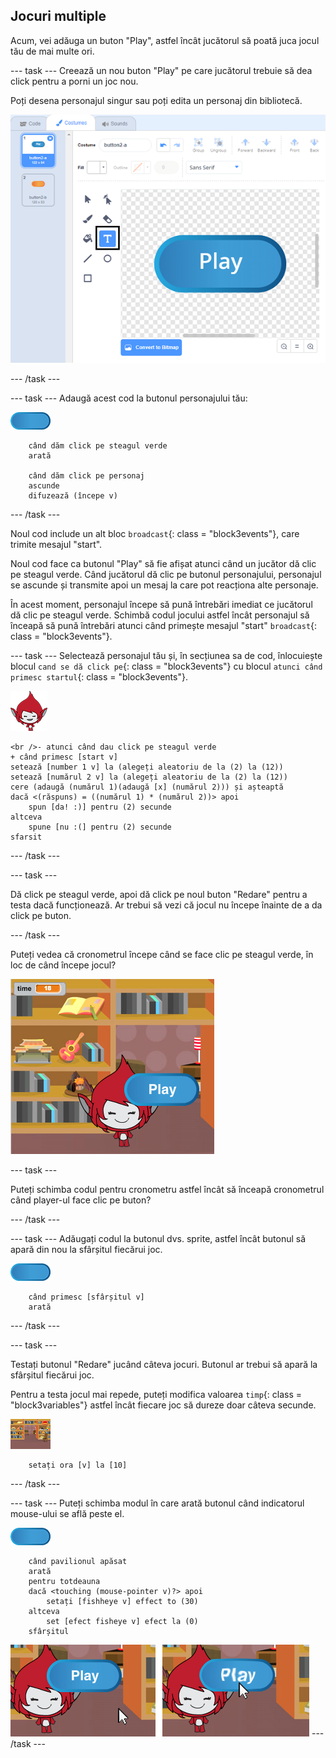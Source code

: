## Jocuri multiple

Acum, vei adăuga un buton "Play", astfel încât jucătorul să poată juca jocul tău de mai multe ori.

\--- task \--- Creează un nou buton "Play" pe care jucătorul trebuie să dea click pentru a porni un joc nou.

Poți desena personajul singur sau poți edita un personaj din bibliotecă.

![Imagine a butonului de redare](images/brain-play.png)

\--- /task \---

\--- task \--- Adaugă acest cod la butonul personajului tău:

![Button sprite](images/button-sprite.png)

```blocks3
    când dăm click pe steagul verde
    arată

    când dăm click pe personaj 
    ascunde
    difuzează (începe v)
```

\--- /task \---

Noul cod include un alt bloc `broadcast`{: class = "block3events"}, care trimite mesajul "start".

Noul cod face ca butonul "Play" să fie afișat atunci când un jucător dă clic pe steagul verde. Când jucătorul dă clic pe butonul personajului, personajul se ascunde și transmite apoi un mesaj la care pot reacționa alte personaje.

În acest moment, personajul începe să pună întrebări imediat ce jucătorul dă clic pe steagul verde. Schimbă codul jocului astfel încât personajul să înceapă să pună întrebări atunci când primește mesajul "start" `broadcast`{: class = "block3events"}.

\--- task \--- Selectează personajul tău și, în secțiunea sa de cod, înlocuiește blocul `cand se dă click pe`{: class = "block3events"} cu blocul `atunci când primesc startul`{: class = "block3events"}.

![Sprite de caractere](images/giga-sprite.png)

```blocks3
<br />- atunci când dau click pe steagul verde
+ când primesc [start v]
setează [number 1 v] la (alegeți aleatoriu de la (2) la (12))
setează [numărul 2 v] la (alegeți aleatoriu de la (2) la (12))
cere (adaugă (numărul 1)(adaugă [x] (numărul 2))) și așteaptă
dacă <(răspuns) = ((numărul 1) * (numărul 2))> apoi
    spun [da! :)] pentru (2) secunde
altceva
    spune [nu :(] pentru (2) secunde
sfarsit
```

\--- /task \---

\--- task \---

Dă click pe steagul verde, apoi dă click pe noul buton "Redare" pentru a testa dacă funcționează. Ar trebui să vezi că jocul nu începe înainte de a da click pe buton.

\--- /task \---

Puteți vedea că cronometrul începe când se face clic pe steagul verde, în loc de când începe jocul?

![Timerul a început](images/brain-timer-bug.png)

\--- task \---

Puteți schimba codul pentru cronometru astfel încât să înceapă cronometrul când player-ul face clic pe buton?

\--- /task \---

\--- task \--- Adăugați codul la butonul dvs. sprite, astfel încât butonul să apară din nou la sfârșitul fiecărui joc.

![Button sprite](images/button-sprite.png)

```blocks3
    când primesc [sfârșitul v]
    arată
```

\--- /task \---

\--- task \---

Testați butonul "Redare" jucând câteva jocuri. Butonul ar trebui să apară la sfârșitul fiecărui joc.

Pentru a testa jocul mai repede, puteți modifica valoarea `timp`{: class = "block3variables"} astfel încât fiecare joc să dureze doar câteva secunde.

![Etapă](images/stage-sprite.png)

```blocks3
    setați ora [v] la [10]
```

\--- /task \---

\--- task \--- Puteți schimba modul în care arată butonul când indicatorul mouse-ului se află peste el.

![Buton](images/button-sprite.png)

```blocks3
    când pavilionul apăsat
    arată
    pentru totdeauna
    dacă <touching (mouse-pointer v)?> apoi
        setați [fishheye v] effect to (30)
    altceva
        set [efect fisheye v] efect la (0)
    sfârșitul

```

![captură de ecran](images/brain-fisheye.png) \--- /task \---